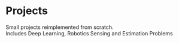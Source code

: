 # Projects
Small projects reimplemented from scratch.  
Includes Deep Learning, Robotics Sensing and Estimation Problems


